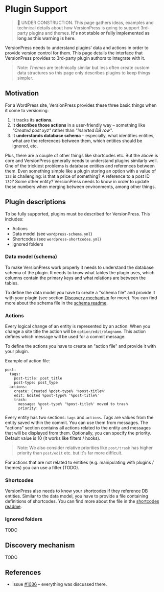 # Plugin Support

> :construction: UNDER CONSTRUCTION. This page gathers ideas, examples and technical details about how VersionPress is going to support 3rd-party plugins and themes. **It's not stable or fully implemented as long as this warning is here**.

VersionPress needs to understand plugins' data and actions in order to provide version control for them. This page details the interface that VersionPress provides to 3rd-party plugin authors to integrate with it.

> Note: *Themes* are technically similar but less often create custom data structures so this page only describes plugins to keep things simpler.  


## Motivation

For a WordPress site, VersionPress provides these three basic things when it come to versioning:

1. It tracks its **actions**.
2. It **describes those actions** in a user-friendly way – something like *"Created post xyz"* rather than *"Inserted DB row"*.
3. It **understands database schema** – especially, what identifies entities, what are the references between them, which entities should be ignored, etc.

Plus, there are a couple of other things like shortcodes etc. But the above is core and VersionPress generally needs to understand plugins similarly well. One of the trickiest problems is database entities and references between them. Even something simple like a plugin storing an option with a value of `123` is challenging: is that a price of something? A reference to a post ID `132`? Some other entity? VersionPress needs to know in order to update these numbers when merging between environments, among other things.


## Plugin descriptions

To be fully supported, plugins must be described for VersionPress. This includes:

- Actions
- Data model (see `wordpress-schema.yml`)
- Shortcodes (see `wordpress-shortcodes.yml`)
- Ignored folders

### Data model (schema)

To make VersionPress work properly it needs to understand the database schema of the plugin. It needs to know what tables the plugin uses, which columns contain the primary keys and what relations are between the tables.

To define the data model you have to create a "schema file" and provide it with your plugin (see section [Discovery mechanism](#discovery-mechanism) for more). You can find more about the schema file in the [schema readme](../versionpress/plugins/src/Database/schema-readme.md).


### Actions

Every logical change of an entity is represented by an action. When you change a site title the action will be `option/edit/blogname`. This action defines which message will be used for a commit message.

To define the actions you have to create an "action file" and provide it with your plugin.

Example of action file:

    post:
      tags:
        post-title: post_title
        post-type: post_type
      actions:
        create: Created %post-type% '%post-title%'
        edit: Edited %post-type% '%post-title%'
        trash:
          message: %post-type% '%post-title%' moved to trash
          priority: 7

Every entity has two sections: `tags` and `actions`. Tags are values from the entity saved within the commit. You can use them from messages. The "actions" section contains all actions related to the entity and messages that will be displayed from them. Optionally, you can specify the priority. Default value is 10 (it works like filters / hooks).

> Note: We also consider relative priorities like `post/trash` has higher priority than `post/edit` etc. but it's far more difficult.

For actions that are not related to entities (e.g. manipulating with plugins / themes) you can use a filter (TODO).

### Shortcodes

VersionPress also needs to know your shortcodes if they reference DB entities. Similar to the data model, you have to provide a file containing definitions of shortcodes. You can find more about the file in the [shortcodes readme](../versionpress/plugins/src/Database/shortcodes-readme.md).

### Ignored folders

TODO


## Discovery mechanism

TODO


## References

- Issue [#1036](https://github.com/versionpress/versionpress/issues/1036) – everything was discussed there.
